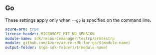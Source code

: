 ## Go

These settings apply only when `--go` is specified on the command line.

```yaml $(go) && $(track2)
azure-arm: true
license-header: MICROSOFT_MIT_NO_VERSION
module-name: sdk/resourcemanager/testrp/armtestrp
module: github.com/Azure/azure-sdk-for-go/$(module-name)
output-folder: $(go-sdk-folder)/$(module-name)
```
